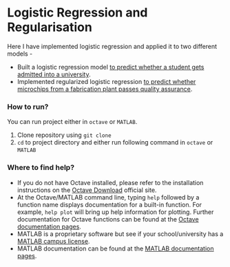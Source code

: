 # Logistic Regression and Regularisation

Here I have implemented logistic regression and applied it to two different models -
* Built a logistic regression model [to predict whether a student gets admitted into a university](https://github.com/kritanjalijain/ML_from_Scratch/tree/master/Logisitc_Regression/logistic_regression_student_admission_prediction).
* Implemented regularized logistic regression [to predict whether microchips from a fabrication plant passes quality assurance](https://github.com/kritanjalijain/ML_from_Scratch/tree/master/Logisitc_Regression/regularization_logistic_regression_microchip_prediction).

### How to run?
You can run project either in `octave` or `MATLAB`. 
1. Clone repository using `git clone `
2. `cd` to project directory and either run following command in `octave` or `MATLAB`


### Where to find help?
* If you do not have Octave installed, please refer to the installation instructions on the [Octave Download](https://www.gnu.org/software/octave/download.html) official site.
* At the Octave/MATLAB command line, typing `help` followed by a function name displays documentation for a built-in function. For example, `help plot` will bring up help information for plotting. Further documentation for Octave functions can be found at the [Octave documentation pages](https://octave.org/doc/v5.2.0/). 
* MATLAB is a proprietary software but see if your school/university has a [MATLAB campus license](https://in.mathworks.com/academia/tah-support-program/eligibility.html). 
* MATLAB documentation can be found at the [MATLAB documentation pages](https://in.mathworks.com/help/matlab/?refresh=true).
